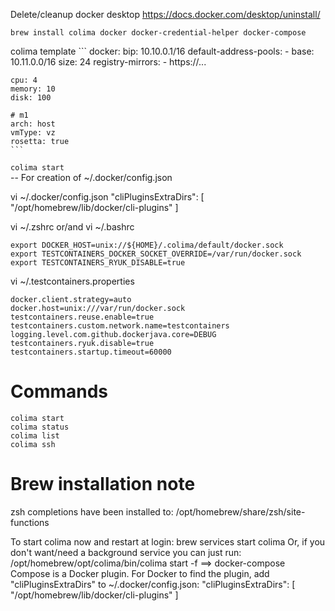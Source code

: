 Delete/cleanup docker desktop
https://docs.docker.com/desktop/uninstall/

```
brew install colima docker docker-credential-helper docker-compose
```

colima template
    ```
    docker:
    bip: 10.10.0.1/16
    default-address-pools:
        - base: 10.11.0.0/16
        size: 24
        registry-mirrors:
        - https://...

    cpu: 4
    memory: 10
    disk: 100

    # m1
    arch: host
    vmType: vz
    rosetta: true
    ```

`colima start` </br>
-- For creation of ~/.docker/config.json

vi ~/.docker/config.json
    "cliPluginsExtraDirs": [
        "/opt/homebrew/lib/docker/cli-plugins"
    ]

vi ~/.zshrc or/and vi ~/.bashrc
```
export DOCKER_HOST=unix://${HOME}/.colima/default/docker.sock
export TESTCONTAINERS_DOCKER_SOCKET_OVERRIDE=/var/run/docker.sock
export TESTCONTAINERS_RYUK_DISABLE=true
```

vi ~/.testcontainers.properties
```
docker.client.strategy=auto
docker.host=unix:///var/run/docker.sock
testcontainers.reuse.enable=true
testcontainers.custom.network.name=testcontainers
logging.level.com.github.dockerjava.core=DEBUG
testcontainers.ryuk.disable=true
testcontainers.startup.timeout=60000
```

# Commands
```
colima start
colima status
colima list
colima ssh
```

# Brew installation note
zsh completions have been installed to:
  /opt/homebrew/share/zsh/site-functions

To start colima now and restart at login:
  brew services start colima
Or, if you don't want/need a background service you can just run:
  /opt/homebrew/opt/colima/bin/colima start -f
==> docker-compose
Compose is a Docker plugin. For Docker to find the plugin, add "cliPluginsExtraDirs" to ~/.docker/config.json:
  "cliPluginsExtraDirs": [
      "/opt/homebrew/lib/docker/cli-plugins"
  ]

